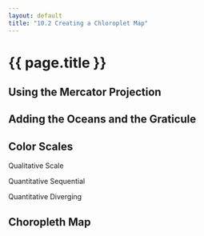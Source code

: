 ```yaml
---
layout: default
title: "10.2 Creating a Chloroplet Map"
---
```


<link href='{{ site.baseurl}}/chapter10/map.css' rel='stylesheet'>

<h1 class="section-title">{{ page.title }}</h1>

<script>
    // Define the width and height of our maps
    var geoJsonUrl = '{{site.baseurl}}/chapter10/data/countries.geojson',
        width = 400,
        height = 400;
</script>


<h2 class="section-subtitle">Using the Mercator Projection</h2>

<div id="map01"></div>

<script>
    // Load the GeoJSON file
    d3.json(geoJsonUrl, function(error, data) {

        // Handle errors getting or parsing the GeoJSON file
        if (error) { return error; }

        // Setup
        // -----

        // Create the SVG Container
        var div = d3.select('#map01'),
            svg = div.selectAll('svg').data([data]);

        svg.enter().append('svg')
            .attr('width', width)
            .attr('height', height);

        // Projection
        // ----------

        // Create an instance of the mercator projection
        var projection = d3.geo.mercator()
            .translate([width / 2, height / 2]);

        // Create the path generator and configure its projection
        var pathGenerator = d3.geo.path()
            .projection(projection);

        // Features
        // --------

        // Create a selection for the countries and bind the feature data
        var features = svg.selectAll('path.feature').data(data.features);

        // Append the paths on enter
        features.enter().append('path')
            .attr('class', 'feature');

        // Set the path of the countries
        features.attr('d', pathGenerator);
    });
</script>


<h2 class="section-subtitle">Adding the Oceans and the Graticule</h2>

<div id="map02"></div>

<script>
    d3.json(geoJsonUrl, function(error, data) {

        // Handle errors getting or parsing the GeoJSON file
        if (error) { return error; }

        // Setup
        // -----

        // Create the SVG Container
        var div = d3.select('#map02'),
            svg = div.selectAll('svg').data([data]);

        svg.enter().append('svg')
            .attr('width', width)
            .attr('height', height);

        // Projection
        // ----------

        // The width will cover the complete circumference
        var scale = width / (2 * Math.PI);

        // Create the projection, setting the coordinates (0, 0) at the
        // center of the figure
        var projection = d3.geo.mercator()
            .scale(scale)
            .translate([width / 2, height / 2]);

        // Create the path generator
        var pathGenerator = d3.geo.path()
            .projection(projection);

        // Globe
        // -----

        var globeFeature = {
            type: 'Feature',
            geometry: {
                type: 'Polygon',
                coordinates: [
                    [
                        [-179.999,  89.999],
                        [ 179.999,  89.999],
                        [ 179.999, -89.999],
                        [-179.999, -89.999],
                        [-179.999,  89.999]
                    ]
                ]
            }
        };

        // Create a selection for the graticule path and bint the data
        var globe = svg.selectAll('path.globe').data([globeFeature]);

        // Append the graticule paths on enter
        globe.enter().append('path')
            .attr('class', 'globe');

        globe.attr('d', pathGenerator);

        // Features
        // --------

        // Create a selection for the countries and bind the feature data
        var features = svg.selectAll('path.feature').data(data.features);

        // Append the paths on enter
        features.enter().append('path')
            .attr('class', 'feature');

        // Set the path of the countries
        features.attr('d', pathGenerator);

        // Graticule
        // ---------

        // Create the graticule feature generator
        var graticule = d3.geo.graticule();

        // Create a selection for the graticule path and bint the data
        var grid = svg.selectAll('path.graticule').data([graticule()])

        // Append the graticule paths on enter
        grid.enter().append('path')
            .attr('class', 'graticule');

        // Set the path attribute for the graticule
        grid.attr('d', pathGenerator);
    });
</script>


<h2 class="section-subtitle">Color Scales</h2>


<div id="qualitative"></div>
<p>Qualitative Scale</p>

<div id="quantitative-sequential"></div>
<p>Quantitative Sequential</p>

<div id="quantitative-diverging"></div>
<p>Quantitative Diverging</p>

<script>

    function drawScale(selection) {
        selection.each(function(data) {

            var div = d3.select(this),
                svg = div.selectAll('svg').data([data]),
                width  = 60,
                height = 30;

            svg.enter().append('svg')
                .attr('width',  width * data.length)
                .attr('height', height);

            var rect = svg.selectAll('rect').data(data);

            rect.enter().append('rect');

            rect
                .attr('width', width)
                .attr('height', height)
                .attr('x', function(d, i) { return width * i; })
                .attr('fill', function(d) { return d; });
        });
    }

    var colorScales = {
        sequential:  ['#ffffb2', '#fecc5c', '#fd8d3c', '#f03b20', '#bd0026'],
        qualitative: ['#66c2a5', '#fc8d62', '#8da0cb', '#e78ac3', '#a6d854'],
        diverging:   ['#ca0020', '#f4a582', '#f7f7f7', '#92c5de', '#0571b0']
    };

    d3.select('#qualitative')
        .data([colorScales.qualitative])
        .call(drawScale);

    d3.select('#quantitative-sequential')
        .data([colorScales.sequential])
        .call(drawScale);

    d3.select('#quantitative-diverging')
        .data([colorScales.diverging])
        .call(drawScale);

</script>


<h2 class="section-subtitle">Choropleth Map</h2>

<div id="map03"></div>

<script>
    d3.json(geoJsonUrl, function(error, data) {

        // Handle errors getting or parsing the GeoJSON file
        if (error) { return error; }

        // Setup
        // -----
        var width = 500,
            height = 500;

        // Create the SVG Container
        var div = d3.select('#map03'),
            svg = div.selectAll('svg').data([data]);

        svg.enter().append('svg')
            .attr('width', width)
            .attr('height', height);

        // Projection
        // ----------

        // The width will cover the complete circumference
        var scale = width / (2 * Math.PI);

        // Create the projection, setting the coordinates (0, 0) at the
        // center of the figure
        var projection = d3.geo.mercator()
            .scale(scale)
            .translate([width / 2, height / 2]);

        // Create the path generator
        var pathGenerator = d3.geo.path()
            .projection(projection);

        // Globe
        // -----

        var globeFeature = {
            type: 'Feature',
            geometry: {
                type: 'Polygon',
                coordinates: [
                    [
                        [-179.999,  89.999],
                        [ 179.999,  89.999],
                        [ 179.999, -89.999],
                        [-179.999, -89.999],
                        [-179.999,  89.999]
                    ]
                ]
            }
        };

        // Create a selection for the graticule path and bint the data
        var globe = svg.selectAll('path.globe-white').data([globeFeature]);

        // Append the graticule paths on enter
        globe.enter().append('path')
            .attr('class', 'globe-white');

        globe.attr('d', pathGenerator);

        // Features
        // --------

        var colorRange = [
            '#f7fcfd',
            '#e0ecf4',
            '#bfd3e6',
            '#9ebcda',
            '#8c96c6',
            '#8c6bb1',
            '#88419d',
            '#6e016b'];

        // Create the color scale for the area of the features
        var colorScale = d3.scale.quantize()
            .domain(d3.extent(data.features, d3.geo.area))
            .range(colorRange);

        // Create a selection for the countries and bind the feature data
        var features = svg.selectAll('path.feature-color').data(data.features);

        // Append the paths on enter
        features.enter().append('path')
            .attr('class', 'feature-color');

        // Set the path of the countries
        features.attr('d', pathGenerator)
            .attr('fill', function(d) { return colorScale(d3.geo.area(d)); });
    });
</script>


